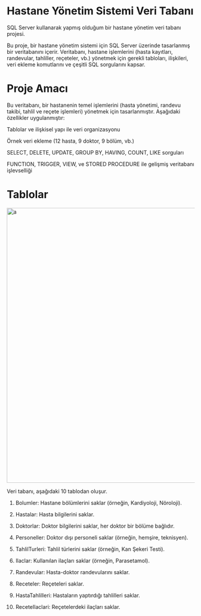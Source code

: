 # Hastane Yönetim Sistemi Veri Tabanı
SQL Server kullanarak yapmış olduğum bir hastane yönetim veri tabanı projesi.

Bu proje, bir hastane yönetim sistemi için SQL Server üzerinde tasarlanmış bir veritabanını içerir. Veritabanı, hastane işlemlerini (hasta kayıtları, randevular, tahliller, reçeteler, vb.) yönetmek için gerekli tabloları, ilişkileri, veri ekleme komutlarını ve çeşitli SQL sorgularını kapsar.

# Proje Amacı

Bu veritabanı, bir hastanenin temel işlemlerini (hasta yönetimi, randevu takibi, tahlil ve reçete işlemleri) yönetmek için tasarlanmıştır. Aşağıdaki özellikler uygulanmıştır:

Tablolar ve ilişkisel yapı ile veri organizasyonu

Örnek veri ekleme (12 hasta, 9 doktor, 9 bölüm, vb.)

SELECT, DELETE, UPDATE, GROUP BY, HAVING, COUNT, LIKE sorguları

FUNCTION, TRIGGER, VIEW, ve STORED PROCEDURE ile gelişmiş veritabanı işlevselliği

# Tablolar

<img width="1135" height="737" alt="a" src="https://github.com/user-attachments/assets/9a6e6670-2a3c-4bf8-83ad-7205f3a51ba4" />

Veri tabanı, aşağıdaki 10 tablodan oluşur.

1. Bolumler: Hastane bölümlerini saklar (örneğin, Kardiyoloji, Nöroloji).

2. Hastalar: Hasta bilgilerini saklar.

3. Doktorlar: Doktor bilgilerini saklar, her doktor bir bölüme bağlıdır.

4. Personeller: Doktor dışı personeli saklar (örneğin, hemşire, teknisyen).

5. TahlilTurleri: Tahlil türlerini saklar (örneğin, Kan Şekeri Testi).

6. Ilaclar: Kullanılan ilaçları saklar (örneğin, Parasetamol).

7. Randevular: Hasta-doktor randevularını saklar.

8. Receteler: Reçeteleri saklar.

9. HastaTahlilleri: Hastaların yaptırdığı tahlilleri saklar.

10. ReceteIlaclari: Reçetelerdeki ilaçları saklar.

